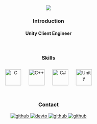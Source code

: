 <div align="center">  
<img src="https://capsule-render.vercel.app/api?type=waving&color=auto&height=300&section=header&text=Wonseop%20Kim&fontSize=50&desc=Unity%20Developer&fontAlignY=35&descAlignY=50"/>

<h3> Introduction  </h3>
<h4>
Unity Client Engineer
</h4>
  
<br/> 
<div align="center">    
<h3> Skills</h3>
<img style="margin: 10px" src="https://profilinator.rishav.dev/skills-assets/c-original.svg" alt="C" height="50" />  
<img style="margin: 10px" src="https://profilinator.rishav.dev/skills-assets/cplusplus-original.svg" alt="C++" height="50" />  
<img style="margin: 10px" src="https://profilinator.rishav.dev/skills-assets/csharp-original.svg" alt="C#" height="50" />  
<img style="margin: 10px" src="https://profilinator.rishav.dev/skills-assets/unity.png" alt="Unity" height="50" />  
<br/><br/>  
   
<h3> Contact </h3>
<a href="https://github.com/kimwonseop" target="_blank">
<img src=https://img.shields.io/badge/github-%2324292e.svg?&style=for-the-badge&logo=github&logoColor=white alt=github style="margin-bottom: 5px;" />
</a>
<a href="https://velog.io/@kimwonseop" target="_blank">
<img src=https://img.shields.io/badge/Velog-20C997.svg?&style=for-the-badge&logo=velog&logoColor=white alt=devto style="margin-bottom: 5px;" />
</a>
    <a href="https://linkedin.com/in/wonseop-kim" target="_blank">
<img src=https://img.shields.io/badge/LinkedIn-0A66C2.svg?&style=for-the-badge&logo=linkedin&logoColor=white alt=github style="margin-bottom: 5px;" />
<!-- </a>
<a href="https://wonseop-develop.notion.site/68d039340d3d43e894d0656a8c93162d" target="_blank">
<img src=https://img.shields.io/badge/Notion-%2324292e.svg?&style=for-the-badge&logo=notion&logoColor=white alt=github style="margin-bottom: 5px;" />
</a> -->
  <a href="https://one-kws.tistory.com/" target="_blank">
<img src=https://img.shields.io/badge/Tistory-FBE300.svg?&style=for-the-badge&logo=tistory&logoColor=black alt=github style="margin-bottom: 5px;" />
</a> 
<br><br/>  

  
<!-- <h3> Resume </h3>  
<a href="https://plaid-puma-f7c.notion.site/Unity-9e235838173e4acf87d2d45ebcca4074" target="_blank">
<img src=https://img.shields.io/badge/KOR-000000.svg?&style=for-the-badge&logo=notion&logoColor=white a=devto style="margin-bottom: 5px;" />
</a> 
<a href="https://plaid-puma-f7c.notion.site/Wonseop-Kim-Unity-developer-afc7ae883e4644258ef1433c870b0204" target="_blank">
<img src=https://img.shields.io/badge/ENG-000000.svg?&style=for-the-badge&logo=notion&logoColor=white alt=devto style="margin-bottom: 5px;" />
</a>
<br/><br/>    -->

<!-- 
<img src ="https://github-readme-stats.vercel.app/api?username=kimwonseop&theme=buefy&show_icons=true&count_private=true&include_all_commits=true&hide=prs"/>  
<br/><br/>   
  
<img src ="https://github-readme-stats.vercel.app/api/top-langs/?username=kimwonseop&layout=compact&theme=buefy&hide=javascript,html"/>
</div> 
-->


<!-- <img src="https://capsule-render.vercel.app/api?type=waving&color=auto&height=100&section=footer"/> -->
